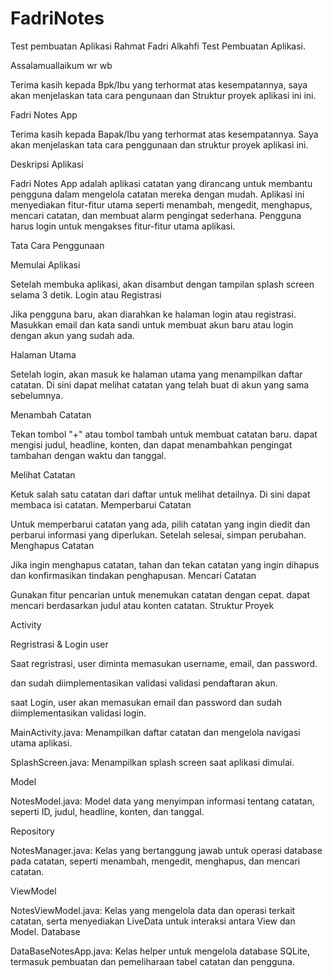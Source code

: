 # FadriNotes
 Test pembuatan Aplikasi
Rahmat Fadri Alkahfi
Test Pembuatan Aplikasi.

Assalamuallaikum wr wb

Terima kasih kepada Bpk/Ibu yang terhormat atas kesempatannya, saya akan menjelaskan tata cara pengunaan dan Struktur proyek aplikasi ini ini.

Fadri Notes App

Terima kasih kepada Bapak/Ibu yang terhormat atas kesempatannya. Saya akan menjelaskan tata cara penggunaan dan struktur proyek aplikasi ini.

Deskripsi Aplikasi

Fadri Notes App adalah aplikasi catatan yang dirancang untuk membantu pengguna dalam mengelola catatan mereka dengan mudah. Aplikasi ini menyediakan fitur-fitur utama seperti menambah, mengedit, menghapus, mencari catatan, dan membuat alarm pengingat sederhana. Pengguna harus login untuk mengakses fitur-fitur utama aplikasi.

Tata Cara Penggunaan

Memulai Aplikasi

Setelah membuka aplikasi, akan disambut dengan tampilan splash screen selama 3 detik.
Login atau Registrasi

Jika pengguna baru, akan diarahkan ke halaman login atau registrasi. Masukkan email dan kata sandi untuk membuat akun baru atau login dengan akun yang sudah ada.

Halaman Utama

Setelah login, akan masuk ke halaman utama yang menampilkan daftar catatan. Di sini dapat melihat catatan yang telah buat di akun yang sama sebelumnya.

Menambah Catatan

Tekan tombol "+" atau tombol tambah untuk membuat catatan baru. dapat mengisi judul, headline, konten, dan dapat menambahkan pengingat tambahan dengan waktu dan tanggal.

Melihat Catatan

Ketuk salah satu catatan dari daftar untuk melihat detailnya. Di sini dapat membaca isi catatan.
Memperbarui Catatan

Untuk memperbarui catatan yang ada, pilih catatan yang ingin diedit dan perbarui informasi yang diperlukan. Setelah selesai, simpan perubahan.
Menghapus Catatan

Jika ingin menghapus catatan, tahan dan tekan catatan yang ingin dihapus dan konfirmasikan tindakan penghapusan.
Mencari Catatan

Gunakan fitur pencarian untuk menemukan catatan dengan cepat. dapat mencari berdasarkan judul atau konten catatan.
Struktur Proyek

Activity

Regristrasi & Login user

Saat regristrasi, user diminta memasukan username, email, dan password.

dan sudah diimplementasikan validasi validasi pendaftaran akun.


saat Login, user akan memasukan email dan password dan sudah diimplementasikan validasi login.

MainActivity.java: Menampilkan daftar catatan dan mengelola navigasi utama aplikasi.

SplashScreen.java: Menampilkan splash screen saat aplikasi dimulai.

Model

NotesModel.java: Model data yang menyimpan informasi tentang catatan, seperti ID, judul, headline, konten, dan tanggal.

Repository

NotesManager.java: Kelas yang bertanggung jawab untuk operasi database pada catatan, seperti menambah, mengedit, menghapus, dan mencari catatan.

ViewModel

NotesViewModel.java: Kelas yang mengelola data dan operasi terkait catatan, serta menyediakan LiveData untuk interaksi antara View dan Model.
Database

DataBaseNotesApp.java: Kelas helper untuk mengelola database SQLite, termasuk pembuatan dan pemeliharaan tabel catatan dan pengguna.                              
